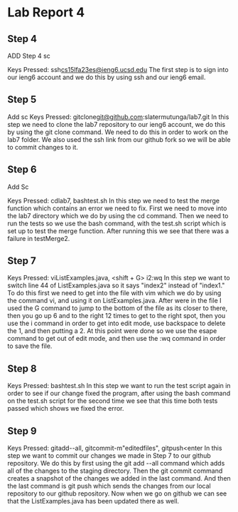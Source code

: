 # Lab Report 4

## Step 4
ADD Step 4 sc

Keys Pressed: ssh<space>cs15lfa23es@ieng6.ucsd.edu<enter>
The first step is to sign into our ieng6 account and we do this by using ssh and our ieng6 email.

## Step 5

Add sc
Keys Pressed: git<space>clone<space>git@github.com:slatermutunga/lab7.git<enter>
In this step we need to clone the lab7 repository to our ieng6 account, we do this by using the git clone command.
We need to do this in order to work on the lab7 folder. We also used the ssh link from our github fork so we will be able to
commit changes to it.

## Step 6
Add Sc

Keys Pressed: cd<space>lab7<enter>, bash<space>test.sh<enter>
In this step we need to test the merge function which contains an error we need to fix. First we need to move into the lab7 directory
which we do by using the cd command. Then we need to run the tests so we use the bash command, with the test.sh script which is set up to
test the merge function. After running this we see that there was a failure in testMerge2.

## Step 7

Keys Pressed: vi<space>ListExamples.java<enter>, <shift + G><up><up><up><up><up><up><right><right><right><right><right><right><right><right>
<right><right><right><right>i<backspace>2<escape>:wq
In this step we want to switch line 44 of ListExamples.java so it says "index2" instead of "index1." To do this first we need to get into the 
file with vim which we do by using the command vi, and using it on ListExamples.java. After were in the file I used the G command to jump to the 
bottom of the file as its closer to there, then you go up 6 and to the right 12 times to get to the right spot, then you use the i command in order to
get into edit mode, use backspace to delete the 1, and then putting a 2. At this point were done so we use the esape command to get out of edit mode,
and then use the :wq command in order to save the file.

## Step 8

Keys Pressed: bash<space>test.sh<enter>
In this step we want to run the test script again in order to see if our change fixed the program, after using the bash command on the test.sh script
for the second time we see that this time both tests passed which shows we fixed the error.

## Step 9

Keys Pressed: git<space>add<space>--all<enter>, git<space>commit<space>-m<space>"edited<space>files"<enter>, git<space>push<enter
In this step we want to commit our changes we made in Step 7 to our github repository. We do this by first using the git add --all command which adds all 
of the changes to the staging directory. Then the git commit command creates a snapshot of the changes we added in the last command. And then the last command 
is git push which sends the changes from our local repository to our github repository. Now when we go on github we can see that the ListExamples.java has been updated
there as well.
